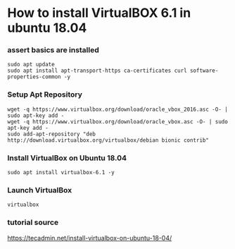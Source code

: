 # How to install VirtualBOX 6.1 in ubuntu 18.04

### assert basics are installed

    sudo apt update
    sudo apt install apt-transport-https ca-certificates curl software-properties-common -y

### Setup Apt Repository

    wget -q https://www.virtualbox.org/download/oracle_vbox_2016.asc -O- | sudo apt-key add -
    wget -q https://www.virtualbox.org/download/oracle_vbox.asc -O- | sudo apt-key add -
    sudo add-apt-repository "deb http://download.virtualbox.org/virtualbox/debian bionic contrib"

### Install VirtualBox on Ubuntu 18.04

    sudo apt install virtualbox-6.1 -y

### Launch VirtualBox

    virtualbox


### tutorial source

https://tecadmin.net/install-virtualbox-on-ubuntu-18-04/


